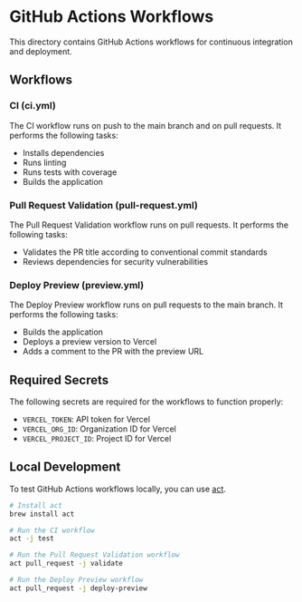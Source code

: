 # GitHub Actions Workflows

This directory contains GitHub Actions workflows for continuous integration and deployment.

## Workflows

### CI (ci.yml)

The CI workflow runs on push to the main branch and on pull requests. It performs the following tasks:

- Installs dependencies
- Runs linting
- Runs tests with coverage
- Builds the application

### Pull Request Validation (pull-request.yml)

The Pull Request Validation workflow runs on pull requests. It performs the following tasks:

- Validates the PR title according to conventional commit standards
- Reviews dependencies for security vulnerabilities

### Deploy Preview (preview.yml)

The Deploy Preview workflow runs on pull requests to the main branch. It performs the following tasks:

- Builds the application
- Deploys a preview version to Vercel
- Adds a comment to the PR with the preview URL

## Required Secrets

The following secrets are required for the workflows to function properly:

- `VERCEL_TOKEN`: API token for Vercel
- `VERCEL_ORG_ID`: Organization ID for Vercel
- `VERCEL_PROJECT_ID`: Project ID for Vercel

## Local Development

To test GitHub Actions workflows locally, you can use [act](https://github.com/nektos/act).

```bash
# Install act
brew install act

# Run the CI workflow
act -j test

# Run the Pull Request Validation workflow
act pull_request -j validate

# Run the Deploy Preview workflow
act pull_request -j deploy-preview
```